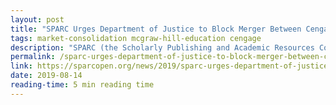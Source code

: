 ```yaml
---
layout: post
title: "SPARC Urges Department of Justice to Block Merger Between Cengage and McGraw-Hill"
tags: market-consolidation mcgraw-hill-education cengage
description: "SPARC (the Scholarly Publishing and Academic Resources Coalition) submitted a detailed filing to the U.S. Department of Justice urging federal antitrust enforcers to block the proposed merger between college textbook publishing giants Cengage and McGraw-Hill Education. The merger would create the largest publisher of college course materials in the United States and the world’s second largest education publisher overall."
permalink: /sparc-urges-department-of-justice-to-block-merger-between-cengage-and-mcgraw-hill
link: https://sparcopen.org/news/2019/sparc-urges-department-of-justice-to-block-merger-between-cengage-and-mcgraw-hill/
date: 2019-08-14
reading-time: 5 min reading time
---
```

